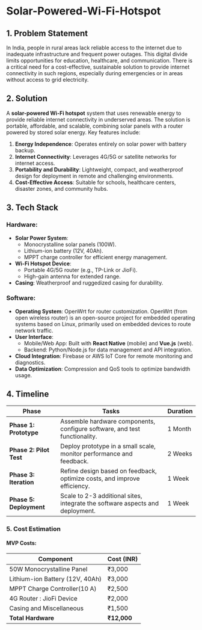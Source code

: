 # Solar-Powered-Wi-Fi-Hotspot

## **1. Problem Statement**  
In India, people in rural areas lack reliable access to the internet due to inadequate infrastructure and frequent power outages. 
This digital divide limits opportunities for education, healthcare, and communication. 
There is a critical need for a cost-effective, sustainable solution to provide internet connectivity in such regions, especially during emergencies or in areas without access to grid electricity.


## **2. Solution**  
A **solar-powered Wi-Fi hotspot** system that uses renewable energy to provide reliable internet connectivity in underserved areas. 
The solution is portable, affordable, and scalable, combining solar panels with a router powered by stored solar energy. 
Key features include:  
1. **Energy Independence**: Operates entirely on solar power with battery backup.  
2. **Internet Connectivity**: Leverages 4G/5G or satellite networks for internet access.  
3. **Portability and Durability**: Lightweight, compact, and weatherproof design for deployment in remote and challenging environments.  
4. **Cost-Effective Access**: Suitable for schools, healthcare centers, disaster zones, and community hubs.  


## **3. Tech Stack**  

### **Hardware**:  
- **Solar Power System**:  
  - Monocrystalline solar panels (100W).  
  - Lithium-ion battery (12V, 40Ah).  
  - MPPT charge controller for efficient energy management.  
- **Wi-Fi Hotspot Device**:  
  - Portable 4G/5G router (e.g., TP-Link or JioFi).  
  - High-gain antenna for extended range.   
- **Casing**: Weatherproof and ruggedized casing for durability.  

### **Software**:  
- **Operating System**:
  OpenWrt for router customization. OpenWrt (from open wireless router) is an open-source project for embedded operating systems based on Linux, primarily used on embedded devices to route network traffic.  
- **User Interface**:  
  - Mobile/Web App: Built with **React Native** (mobile) and **Vue.js** (web).  
  - Backend: Python/Node.js for data management and API integration.  
- **Cloud Integration**: Firebase or AWS IoT Core for remote monitoring and diagnostics.  
- **Data Optimization**: Compression and QoS tools to optimize bandwidth usage.  


## **4. Timeline**  

| **Phase**               | **Tasks**                                                                    | **Duration**     |  
|-------------------------|------------------------------------------------------------------------------|------------------|   
| **Phase 1: Prototype**  | Assemble hardware components, configure software, and test functionality.    | 1 Month          |  
| **Phase 2: Pilot Test** | Deploy prototype in a small scale, monitor performance and feedback.         | 2 Weeks          |  
| **Phase 3: Iteration**  | Refine design based on feedback, optimize costs, and improve efficiency.     | 1 Week           |  
| **Phase 5: Deployment** | Scale to 2-3 additional sites, integrate the software aspects and deployment.| 1 Week           |  


### **5. Cost Estimation**  

#### **MVP Costs**:
| **Component**                   | **Cost (INR)** |  
|---------------------------------|----------------|  
| 50W Monocrystalline Panel	      | ₹3,000         |  
| Lithium-ion Battery (12V, 40Ah) | ₹3,000         |  
| MPPT Charge Controller(10 A)    | ₹2,500         |  
| 4G Router : JioFi Device        | ₹2,000         |  
| Casing and Miscellaneous        | ₹1,500         |  
| **Total Hardware**              | **₹12,000**    | 
